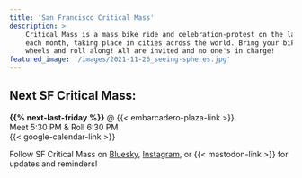 ```yaml
---
title: 'San Francisco Critical Mass'
description: >
    Critical Mass is a mass bike ride and celebration-protest on the last Friday of
    each month, taking place in cities across the world. Bring your bike or other
    wheels and roll along! All are invited and no one's in charge!
featured_image: '/images/2021-11-26_seeing-spheres.jpg'
---
```


## Next SF Critical Mass:

**{{% next-last-friday %}}** @ {{< embarcadero-plaza-link >}}  
Meet 5:30 PM & Roll 6:30 PM  
{{< google-calendar-link >}}

Follow SF Critical Mass on
[Bluesky](https://sfcriticalmass.bsky.social/),
[Instagram](https://www.instagram.com/sfcriticalmass/),
or {{< mastodon-link >}}
for updates and reminders!